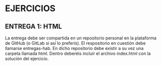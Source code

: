 # EJERCICIOS

## ENTREGA 1: HTML

La entrega debe ser compartida en un repositorio personal en la plataforma de GitHub (o GitLab si así lo preferís). El respositorio en cuestión debe llamarse entregas-hab. En dicho repositorio debe existir a su vez una carpeta llamada html. Dentro deberéis incluír el archivo index.html con la solución del ejercicio.




